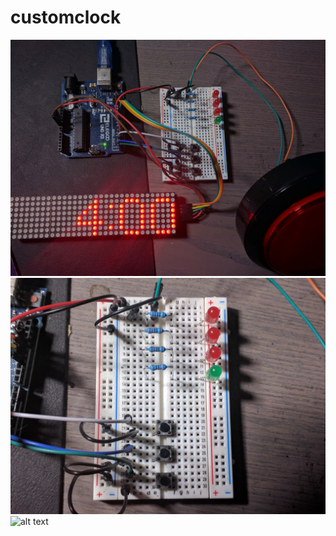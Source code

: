 # customclock

![alt text](https://github.com/codersblock/customclock/blob/master/screens/full.jpg "full project setup")
![alt text](https://github.com/codersblock/customclock/blob/master/screens/breadboard.jpg "breadboard")
![alt text](https://github.com/codersblock/customclock/blob/master/screens/micro.jpg "microprocessor")
